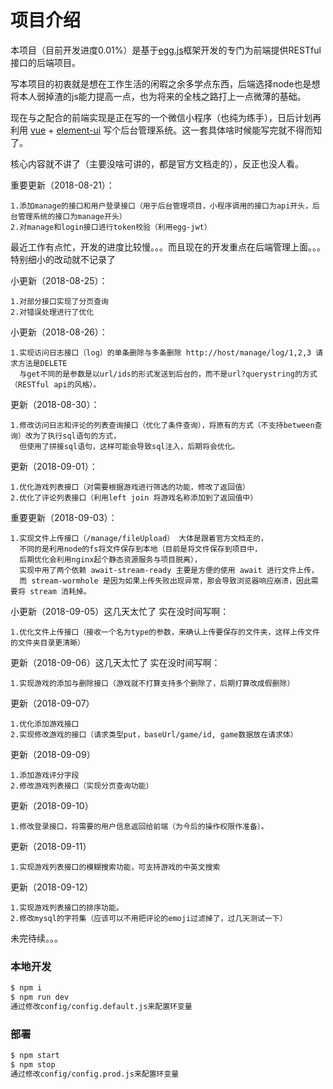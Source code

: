 # 项目介绍
本项目（目前开发进度0.01%）是基于[egg.js][egg]框架开发的专门为前端提供RESTful接口的后端项目。

写本项目的初衷就是想在工作生活的闲暇之余多学点东西，后端选择node也是想将本人弱掉渣的js能力提高一点，也为将来的全栈之路打上一点微薄的基础。

现在与之配合的前端实现是正在写的一个微信小程序（也纯为练手），日后计划再利用 [vue][vue] + [element-ui][element-ui] 写个后台管理系统。这一套具体啥时候能写完就不得而知了。

核心内容就不讲了（主要没啥可讲的，都是官方文档走的），反正也没人看。


重要更新（2018-08-21）：

	1.添加manage的接口和用户登录接口（用于后台管理项目，小程序调用的接口为api开头，后台管理系统的接口为manage开头）
	2.对manage和login接口进行token校验（利用egg-jwt）

最近工作有点忙，开发的进度比较慢。。。而且现在的开发重点在后端管理上面。。。 特别细小的改动就不记录了

小更新（2018-08-25）：

	1.对部分接口实现了分页查询
	2.对错误处理进行了优化
	
小更新（2018-08-26）：

	1.实现访问日志接口（log）的单条删除与多条删除 http://host/manage/log/1,2,3 请求方法是DELETE 
	  与get不同的是参数是以url/ids的形式发送到后台的，而不是url?querystring的方式（RESTful api的风格）。
	
更新（2018-08-30）：

	1.修改访问日志和评论的列表查询接口（优化了条件查询），将原有的方式（不支持between查询）改为了执行sql语句的方式，
	  但使用了拼接sql语句，这样可能会导致sql注入，后期将会优化。

更新（2018-09-01）：

	1.优化游戏列表接口（对需要根据游戏进行筛选的功能，修改了返回值）
	2.优化了评论列表接口（利用left join 将游戏名称添加到了返回值中）

重要更新（2018-09-03）：

	1.实现文件上传接口（/manage/fileUpload） 大体是跟着官方文档走的，
	  不同的是利用node的fs将文件保存到本地（目前是将文件保存到项目中，
	  后期优化会利用nginx起个静态资源服务与项目脱离），
	  实现中用了两个依赖 await-stream-ready 主要是方便的使用 await 进行文件上传，
	  而 stream-wormhole 是因为如果上传失败出现异常，那会导致浏览器响应崩溃，因此需要将 stream 消耗掉。

小更新（2018-09-05）这几天太忙了 实在没时间写啊：

	1.优化文件上传接口（接收一个名为type的参数，来确认上传要保存的文件夹，这样上传文件的文件夹目录更清晰）

更新（2018-09-06）这几天太忙了 实在没时间写啊：

	1.实现游戏的添加与删除接口（游戏就不打算支持多个删除了，后期打算改成假删除）

更新（2018-09-07）

	1.优化添加游戏接口
	2.实现修改游戏的接口（请求类型put，baseUrl/game/id, game数据放在请求体）

更新（2018-09-09）

	1.添加游戏评分字段
	2.修改游戏列表接口（实现分页查询功能）

更新（2018-09-10）

	1.修改登录接口，将需要的用户信息返回给前端（为今后的操作权限作准备）。

更新（2018-09-11）

	1.实现游戏列表接口的模糊搜索功能，可支持游戏的中英文搜索
	
更新（2018-09-12）

	1.实现游戏列表接口的排序功能。
	2.修改mysql的字符集（应该可以不用把评论的emoji过滤掉了，过几天测试一下）
	
	
未完待续。。。




<!-- ## 快速入门

在此次添加使用文档 

如需进一步了解，参见 [egg 文档][egg]。 -->

### 本地开发

```bash
$ npm i
$ npm run dev
通过修改config/config.default.js来配置环变量
```

### 部署

```bash
$ npm start
$ npm stop
通过修改config/config.prod.js来配置环变量
```

<!-- ### 单元测试

- [egg-bin] 内置了 [mocha], [thunk-mocha], [power-assert], [istanbul] 等框架，让你可以专注于写单元测试，无需理会配套工具。
- 断言库非常推荐使用 [power-assert]。
- 具体参见 [egg 文档 - 单元测试](https://eggjs.org/zh-cn/core/unittest)。

### 内置指令

- 使用 `npm run lint` 来做代码风格检查。
- 使用 `npm test` 来执行单元测试。
- 使用 `npm run autod` 来自动检测依赖更新，详细参见 [autod](https://www.npmjs.com/package/autod) 。
-->
[egg]: https://eggjs.org 
[vue]: https://cn.vuejs.org/v2/guide/
[element-ui]: http://element-cn.eleme.io/2.4/#/zh-CN/component/installation 
